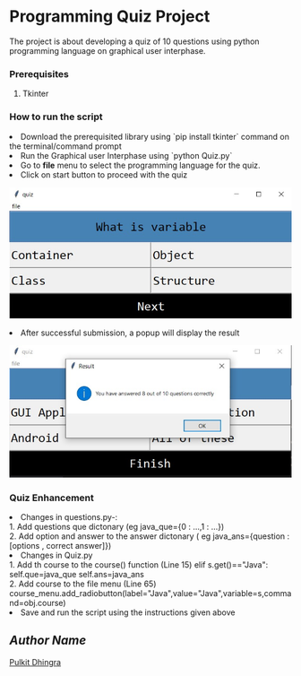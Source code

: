 # Programming Quiz Project
The project is about developing a quiz of 10 questions using python programming language on graphical user interphase.

### Prerequisites
1. Tkinter


### How to run the script
<li> Download the prerequisited library using `pip install tkinter` command on the terminal/command prompt
<li> Run the Graphical user Interphase using `python Quiz.py`
<li> Go to <strong>file</strong> menu to select the programming language for the quiz.
<li> Click on start button to proceed with the quiz
  
![script execution](Dashboard.jpg)

<li> After successful submission, a popup will display the result

  ![script execution](popup.jpg)
  
### Quiz Enhancement

<li> Changes in questions.py-: <br>
  1. Add questions que dictonary (eg java_que={0 : ...,1 : ...}) 
  <br>
  2. Add option and answer to the answer dictonary ( eg java_ans={question : [options , correct answer]})
<br>
<li> Changes in Quiz.py <br>
  1. Add th course to the course() function (Line 15)
  elif s.get()=="Java":
            self.que=java_que
            self.ans=java_ans
  <br>
  2. Add course to the file menu (Line 65) 
     course_menu.add_radiobutton(label="Java",value="Java",variable=s,command=obj.course)
<br>
<li> Save and run the script using the instructions given above

  
  ## *Author Name*
[Pulkit Dhingra](https://github.com/Pulkit12dhingra)
